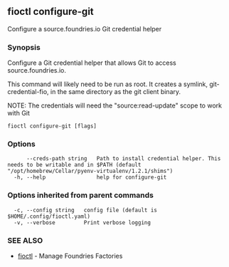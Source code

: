 ## fioctl configure-git

Configure a source.foundries.io Git credential helper

### Synopsis

Configure a Git credential helper that allows Git to access
source.foundries.io.

This command will likely need to be run as root. It creates a symlink,
git-credential-fio, in the same directory as the git client binary.

NOTE: The credentials will need the "source:read-update" scope to work with Git

```
fioctl configure-git [flags]
```

### Options

```
      --creds-path string   Path to install credential helper. This needs to be writable and in $PATH (default "/opt/homebrew/Cellar/pyenv-virtualenv/1.2.1/shims")
  -h, --help                help for configure-git
```

### Options inherited from parent commands

```
  -c, --config string   config file (default is $HOME/.config/fioctl.yaml)
  -v, --verbose         Print verbose logging
```

### SEE ALSO

* [fioctl](fioctl.md)	 - Manage Foundries Factories


